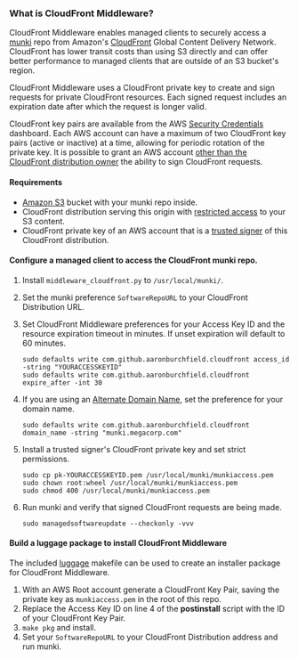 ### What is CloudFront Middleware?
CloudFront Middleware enables managed clients to securely access a [munki][0] repo from Amazon's [CloudFront][1] Global Content Delivery Network. CloudFront has lower transit costs than using S3 directly and can offer better performance to managed clients that are outside of an S3 bucket's region.

CloudFront Middleware uses a CloudFront private key to create and sign requests for private CloudFront resources. Each signed request includes an expiration date after which the request is longer valid.

CloudFront key pairs are available from the AWS [Security Credentials][2] dashboard. Each AWS account can have a maximum of two CloudFront key pairs (active or inactive) at a time, allowing for periodic rotation of the private key. It is possible to grant an AWS account [other than the CloudFront distribution owner][3] the ability to sign CloudFront requests.

#### Requirements
* [Amazon S3][4] bucket with your munki repo inside.
* CloudFront distribution serving this origin with [restricted access][5] to your S3 content.
* CloudFront private key of an AWS account that is a [trusted signer][3] of this CloudFront distribution.

#### Configure a managed client to access the CloudFront munki repo.
1. Install ```middleware_cloudfront.py``` to ```/usr/local/munki/```.
2. Set the munki preference ```SoftwareRepoURL``` to your CloudFront Distribution URL.
3. Set CloudFront Middleware preferences for your Access Key ID and the resource expiration timeout in minutes. If unset expiration will default to 60 minutes.

    ```
    sudo defaults write com.github.aaronburchfield.cloudfront access_id -string "YOURACCESSKEYID"
    sudo defaults write com.github.aaronburchfield.cloudfront expire_after -int 30
    ```
4. If you are using an [Alternate Domain Name][6], set the preference for your domain name.

    ```
    sudo defaults write com.github.aaronburchfield.cloudfront domain_name -string "munki.megacorp.com"
    ```
5. Install a trusted signer's CloudFront private key and set strict permissions.

    ```
    sudo cp pk-YOURACCESSKEYID.pem /usr/local/munki/munkiaccess.pem
    sudo chown root:wheel /usr/local/munki/munkiaccess.pem
    sudo chmod 400 /usr/local/munki/munkiaccess.pem
    ```
6. Run munki and verify that signed CloudFront requests are being made.

    ```
    sudo managedsoftwareupdate --checkonly -vvv
    ```


#### Build a luggage package to install CloudFront Middleware
The included [luggage][7] makefile can be used to create an installer package for CloudFront Middleware.

1. With an AWS Root account generate a CloudFront Key Pair, saving the private key as ```munkiaccess.pem``` in the root of this repo.
2. Replace the Access Key ID on line 4 of the **postinstall** script with the ID of your CloudFront Key Pair.
3. ```make pkg``` and install.
4. Set your ```SoftwareRepoURL``` to your CloudFront Distribution address and run munki.

[0]: https://github.com/munki/munki
[1]: https://aws.amazon.com/cloudfront/
[2]: https://docs.aws.amazon.com/AmazonCloudFront/latest/DeveloperGuide/private-content-trusted-signers.html#private-content-creating-cloudfront-key-pairs
[3]: https://docs.aws.amazon.com/AmazonCloudFront/latest/DeveloperGuide/private-content-trusted-signers.html
[4]: https://aws.amazon.com/s3/
[5]: https://docs.aws.amazon.com/AmazonCloudFront/latest/DeveloperGuide/private-content-restricting-access-to-s3.html
[6]: https://docs.aws.amazon.com/AmazonCloudFront/latest/DeveloperGuide/CNAMEs.html
[7]:https://github.com/unixorn/luggage
